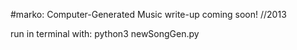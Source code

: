 #marko: Computer-Generated Music
write-up coming soon!
//2013

run in terminal with:
python3 newSongGen.py
